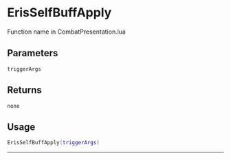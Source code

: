 # ErisSelfBuffApply
Function name in CombatPresentation.lua
## Parameters
`triggerArgs`
## Returns
`none`
## Usage
```lua
ErisSelfBuffApply(triggerArgs)
```
---
